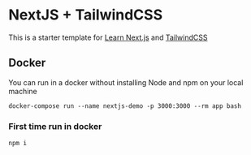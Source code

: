 # NextJS + TailwindCSS

This is a starter template for [Learn Next.js](https://nextjs.org/learn) and [TailwindCSS](https://tailwindcss.com)


## Docker

You can run in a docker without installing Node and npm on your local machine

```
docker-compose run --name nextjs-demo -p 3000:3000 --rm app bash

```

### First time run in docker

`npm i`